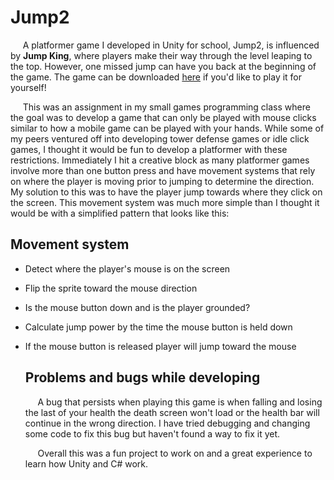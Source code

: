 
# Jump2

&nbsp;&nbsp;&nbsp;&nbsp; A platformer game I developed in Unity for school, Jump2, is influenced by <b>Jump King</b>, where players make their way through the level leaping to the top. However, one missed jump can have you back at the beginning of the game. The game can be downloaded <a href = "">here</a> if you'd like to play it for yourself!

&nbsp;&nbsp;&nbsp;&nbsp; This was an assignment in my small games programming class where the goal was to develop a game that can only be played with mouse clicks similar to how a mobile game can be played with your hands. While some of my peers ventured off into developing tower defense games or idle click games, I thought it would be fun to develop a platformer with these restrictions. Immediately I hit a creative block as many platformer games involve more than one button press and have movement systems that rely on where the player is moving prior to jumping to determine the direction. My solution to this was to have the player jump towards where they click on the screen. This movement system was much more simple than I thought it would be with a simplified pattern that looks like this:

## Movement system 

- Detect where the player's mouse is on the screen
- Flip the sprite toward the mouse direction
- Is the mouse button down and is the player grounded?
- Calculate jump power by the time the mouse button is held down
- If the mouse button is released player will jump toward the mouse

  ## Problems and bugs while developing
  
  &nbsp;&nbsp;&nbsp;&nbsp; A bug that persists when playing this game is when falling and losing the last of your health the death screen won't load or the health bar will continue in the wrong direction. I have tried debugging and changing some code to fix this bug but haven't found a way to fix it yet.

  &nbsp;&nbsp;&nbsp;&nbsp; Overall this was a fun project to work on and a great experience to learn how Unity and C# work. 

